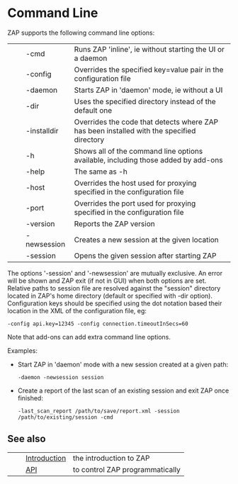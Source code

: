 # Command Line #

ZAP supports the following command line options:

<table> 
 <tbody>
  <tr>
   <td>&nbsp;&nbsp;&nbsp;&nbsp;</td>
   <td>-cmd</td>
   <td>Runs ZAP 'inline', ie without starting the UI or a daemon</td>
  </tr> 
  <tr>
   <td>&nbsp;&nbsp;&nbsp;&nbsp;</td>
   <td>-config</td>
   <td>Overrides the specified key=value pair in the configuration file</td>
  </tr> 
  <tr>
   <td>&nbsp;&nbsp;&nbsp;&nbsp;</td>
   <td>-daemon</td>
   <td>Starts ZAP in 'daemon' mode, ie without a UI</td>
  </tr> 
  <tr>
   <td>&nbsp;&nbsp;&nbsp;&nbsp;</td>
   <td>-dir</td>
   <td>Uses the specified directory instead of the default one</td>
  </tr> 
  <tr>
   <td>&nbsp;&nbsp;&nbsp;&nbsp;</td>
   <td>-installdir</td>
   <td>Overrides the code that detects where ZAP has been installed with the specified directory</td>
  </tr> 
  <tr>
   <td>&nbsp;&nbsp;&nbsp;&nbsp;</td>
   <td>-h</td>
   <td>Shows all of the command line options available, including those added by add-ons</td>
  </tr> 
  <tr>
   <td>&nbsp;&nbsp;&nbsp;&nbsp;</td>
   <td>-help</td>
   <td>The same as -h </td>
  </tr> 
  <tr>
   <td>&nbsp;&nbsp;&nbsp;&nbsp;</td>
   <td>-host</td>
   <td>Overrides the host used for proxying specified in the configuration file</td>
  </tr> 
  <tr>
   <td>&nbsp;&nbsp;&nbsp;&nbsp;</td>
   <td>-port</td>
   <td>Overrides the port used for proxying specified in the configuration file</td>
  </tr> 
  <tr>
   <td>&nbsp;&nbsp;&nbsp;&nbsp;</td>
   <td>-version</td>
   <td>Reports the ZAP version</td>
  </tr> 
  <tr>
   <td>&nbsp;&nbsp;&nbsp;&nbsp;</td>
   <td>-newsession</td>
   <td>Creates a new session at the given location</td>
  </tr> 
  <tr>
   <td>&nbsp;&nbsp;&nbsp;&nbsp;</td>
   <td>-session</td>
   <td>Opens the given session after starting ZAP</td>
  </tr> 
 </tbody>
</table>


The options '-session' and '-newsession' are mutually exclusive. An error will be shown and ZAP exit (if not in GUI) when both options are set.
Relative paths to session file are resolved against the "session" directory located in ZAP's home directory (default or specified with -dir option).
Configuration keys should be specified using the dot notation based their location in the XML of the configuration file, eg:


``````````
-config api.key=12345 -config connection.timeoutInSecs=60
``````````

Note that add-ons can add extra command line options.

Examples:

 *  Start ZAP in 'daemon' mode with a new session created at a given path:
    
    ``````````
    -daemon -newsession session
    ``````````
 *  Create a report of the last scan of an existing session and exit ZAP once finished:
    
    ``````````
    -last_scan_report /path/to/save/report.xml -session /path/to/existing/session -cmd
    ``````````

## See also ##

<table> 
 <tbody>
  <tr>
   <td>&nbsp;&nbsp;&nbsp;&nbsp;</td>
   <td> <a href="HelpIntro" rel="nofollow">Introduction</a></td>
   <td>the introduction to ZAP</td>
  </tr> 
  <tr>
   <td>&nbsp;&nbsp;&nbsp;&nbsp;</td>
   <td> <a href="HelpStartConceptsApi" rel="nofollow">API</a></td>
   <td>to control ZAP programmatically</td>
  </tr> 
 </tbody>
</table>